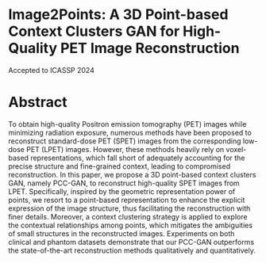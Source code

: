 # Image2Points: A 3D Point-based Context Clusters GAN for High-Quality PET Image Reconstruction
Accepted to ICASSP 2024
# Abstract 
To obtain high-quality Positron emission tomography (PET) images while minimizing radiation exposure, numerous methods have been proposed to reconstruct standard-dose PET (SPET) images from the corresponding low-dose PET (LPET) images. However, these methods heavily rely on voxel-based representations, which fall short of adequately accounting for the precise structure and fine-grained context, leading to compromised reconstruction. In this paper, we propose a 3D point-based context clusters GAN, namely PCC-GAN, to reconstruct high-quality SPET images from LPET. Specifically, inspired by the geometric representation power of points, we resort to a point-based representation to enhance the explicit expression of the image structure, thus facilitating the reconstruction with finer details. Moreover, a context clustering strategy is applied to explore the contextual relationships among points, which mitigates the ambiguities of small structures in the reconstructed images. Experiments on both clinical and phantom datasets demonstrate that our PCC-GAN outperforms the state-of-the-art reconstruction methods qualitatively and quantitatively. 
